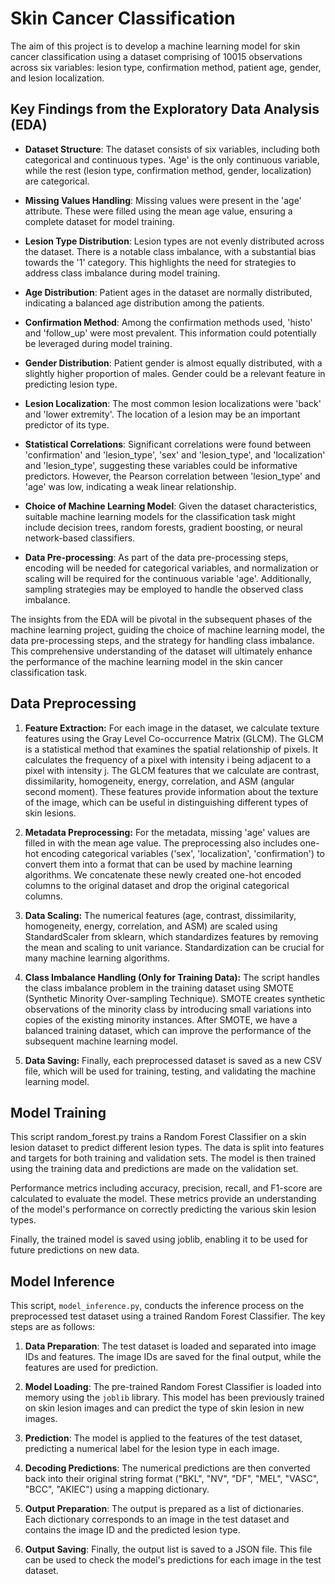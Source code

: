 # Skin Cancer Classification

The aim of this project is to develop a machine learning model for skin cancer classification using a dataset comprising of 10015 observations across six variables: lesion type, confirmation method, patient age, gender, and lesion localization. 

## Key Findings from the Exploratory Data Analysis (EDA)

- **Dataset Structure**: The dataset consists of six variables, including both categorical and continuous types. 'Age' is the only continuous variable, while the rest (lesion type, confirmation method, gender, localization) are categorical.

- **Missing Values Handling**: Missing values were present in the 'age' attribute. These were filled using the mean age value, ensuring a complete dataset for model training.

- **Lesion Type Distribution**: Lesion types are not evenly distributed across the dataset. There is a notable class imbalance, with a substantial bias towards the '1' category. This highlights the need for strategies to address class imbalance during model training.

- **Age Distribution**: Patient ages in the dataset are normally distributed, indicating a balanced age distribution among the patients.

- **Confirmation Method**: Among the confirmation methods used, 'histo' and 'follow_up' were most prevalent. This information could potentially be leveraged during model training.

- **Gender Distribution**: Patient gender is almost equally distributed, with a slightly higher proportion of males. Gender could be a relevant feature in predicting lesion type.

- **Lesion Localization**: The most common lesion localizations were 'back' and 'lower extremity'. The location of a lesion may be an important predictor of its type.

- **Statistical Correlations**: Significant correlations were found between 'confirmation' and 'lesion_type', 'sex' and 'lesion_type', and 'localization' and 'lesion_type', suggesting these variables could be informative predictors. However, the Pearson correlation between 'lesion_type' and 'age' was low, indicating a weak linear relationship.

- **Choice of Machine Learning Model**: Given the dataset characteristics, suitable machine learning models for the classification task might include decision trees, random forests, gradient boosting, or neural network-based classifiers.

- **Data Pre-processing**: As part of the data pre-processing steps, encoding will be needed for categorical variables, and normalization or scaling will be required for the continuous variable 'age'. Additionally, sampling strategies may be employed to handle the observed class imbalance.

The insights from the EDA will be pivotal in the subsequent phases of the machine learning project, guiding the choice of machine learning model, the data pre-processing steps, and the strategy for handling class imbalance. This comprehensive understanding of the dataset will ultimately enhance the performance of the machine learning model in the skin cancer classification task.

## Data Preprocessing

1. **Feature Extraction:** For each image in the dataset, we calculate texture features using the Gray Level Co-occurrence Matrix (GLCM). The GLCM is a statistical method that examines the spatial relationship of pixels. It calculates the frequency of a pixel with intensity i being adjacent to a pixel with intensity j. The GLCM features that we calculate are contrast, dissimilarity, homogeneity, energy, correlation, and ASM (angular second moment). These features provide information about the texture of the image, which can be useful in distinguishing different types of skin lesions.

2. **Metadata Preprocessing:** For the metadata, missing 'age' values are filled in with the mean age value. The preprocessing also includes one-hot encoding categorical variables ('sex', 'localization', 'confirmation') to convert them into a format that can be used by machine learning algorithms. We concatenate these newly created one-hot encoded columns to the original dataset and drop the original categorical columns.

3. **Data Scaling:** The numerical features (age, contrast, dissimilarity, homogeneity, energy, correlation, and ASM) are scaled using StandardScaler from sklearn, which standardizes features by removing the mean and scaling to unit variance. Standardization can be crucial for many machine learning algorithms.

4. **Class Imbalance Handling (Only for Training Data):** The script handles the class imbalance problem in the training dataset using SMOTE (Synthetic Minority Over-sampling Technique). SMOTE creates synthetic observations of the minority class by introducing small variations into copies of the existing minority instances. After SMOTE, we have a balanced training dataset, which can improve the performance of the subsequent machine learning model.

5. **Data Saving:** Finally, each preprocessed dataset is saved as a new CSV file, which will be used for training, testing, and validating the machine learning model.

## Model Training

This script random_forest.py trains a Random Forest Classifier on a skin lesion dataset to predict different lesion types. The data is split into features and targets for both training and validation sets. The model is then trained using the training data and predictions are made on the validation set.

Performance metrics including accuracy, precision, recall, and F1-score are calculated to evaluate the model. These metrics provide an understanding of the model's performance on correctly predicting the various skin lesion types.

Finally, the trained model is saved using joblib, enabling it to be used for future predictions on new data.

## Model Inference

This script, `model_inference.py`, conducts the inference process on the preprocessed test dataset using a trained Random Forest Classifier. The key steps are as follows:

1. **Data Preparation**: The test dataset is loaded and separated into image IDs and features. The image IDs are saved for the final output, while the features are used for prediction.

2. **Model Loading**: The pre-trained Random Forest Classifier is loaded into memory using the `joblib` library. This model has been previously trained on skin lesion images and can predict the type of skin lesion in new images.

3. **Prediction**: The model is applied to the features of the test dataset, predicting a numerical label for the lesion type in each image.

4. **Decoding Predictions**: The numerical predictions are then converted back into their original string format ("BKL", "NV", "DF", "MEL", "VASC", "BCC", "AKIEC") using a mapping dictionary.

5. **Output Preparation**: The output is prepared as a list of dictionaries. Each dictionary corresponds to an image in the test dataset and contains the image ID and the predicted lesion type.

6. **Output Saving**: Finally, the output list is saved to a JSON file. This file can be used to check the model's predictions for each image in the test dataset.
